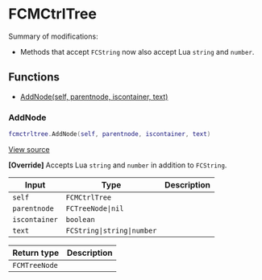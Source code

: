 # FCMCtrlTree

Summary of modifications:
- Methods that accept `FCString` now also accept Lua `string` and `number`.

## Functions

- [AddNode(self, parentnode, iscontainer, text)](#addnode)

### AddNode

```lua
fcmctrltree.AddNode(self, parentnode, iscontainer, text)
```

[View source](https://github.com/finale-lua/lua-scripts/tree/master/src/mixin/FCMCtrlTree.lua#L28)

**[Override]**
Accepts Lua `string` and `number` in addition to `FCString`.

| Input | Type | Description |
| ----- | ---- | ----------- |
| `self` | `FCMCtrlTree` |  |
| `parentnode` | `FCTreeNode\|nil` |  |
| `iscontainer` | `boolean` |  |
| `text` | `FCString\|string\|number` |  |

| Return type | Description |
| ----------- | ----------- |
| `FCMTreeNode` |  |
